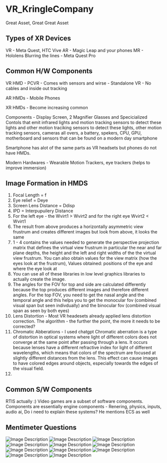 # VR_KringleCompany
Great Asset, Great Great Asset

## Types of XR Devices
VR - Meta Quest, HTC Vive
AR - Magic Leap and your phones
MR - Hololens
Blurring the lines - Meta Quest Pro

## Common H/W Components
VR HMD - PCVR - Comes with sensors and wirse
    - Standalone VR - No cables and inside out tracking
    
AR HMDs - Mobile Phones

XR HMDs - Become increasing common

Components - Display Screen, 2 Magnifier Glasses and Specicialized Contols that emit infrared lights and motion tracking sensors to detect these lights and other motion traciking sensors to detect these lights, other motion tracking sensors, cameras all overs, a battery, spekers, CPU, GPU, motherboard and sensors that can be found on a modern day smartphone

Smartphone has alot of the same parts as VR headsets but phones do not have HMDs.

Modern Hardwares - Wearable Motion Trackers, eye trackers (helps to improve immersion)

## Image Formation in HMDS
1. Focal Length = f
2. Eye relief = Deye
3. Screen Lens Distance = Ddisp
4. IPD = Interpupuilery Distance
5. For the left eye - the Wvirt1 > Wvirt2 and for the right eye Wvirt2 < Wvirt1
6. The result from above produces a horizontally asymmetric view frustrum and creates different images but look from above, it looks the same
7. 1 - 4 contains the values needed to generate the perspective projection matrix that defines the virtual view frustrum in particular the near and far plane depths, the height and the left and right widths of the the virtual view frustrum. You can also obtain values for the view matrix (how the eyes look at the frustrum), Values obtained: positions of the eye and where the eye look at
8. You can use all of these libraries in low level graphics libraries to actually create the image.
9. The angles for the FOV for top and side are calculated differently because the top produces different images and therefore different angles. For the top FOV, you need to get the nasal angle and the temporal angle and this helps you to get the monocular fov (combined visual span but seen indivdually) and the binocular fov (combined visual span as seen by both eyes)
10. Lens Distortion - Most VR headesets already applied lens distortion correction. The algorithm - the further the point, the more it needs to be corrected?
11. Chromatic Abberations - I used chatgpt
Chromatic aberration is a type of distortion in optical systems where light of different colors does not converge at the same point after passing through a lens. It occurs because lenses have a different refractive index for light of different wavelengths, which means that colors of the spectrum are focused at slightly different distances from the lens. This effect can cause images to have colored edges around objects, especially towards the edges of the visual field.
12. 

## Common S/W Components
RTIS actually :)
Video games are a subset of software components.
Components are essentially engine components - Renering, physics, inputs, audio ai,
Do i need to explain these systems?
He mentions ECS as well

## Mentimeter Questions
![Image Description](Pictures/Week5_Slide1.JPG)
![Image Description](Pictures/Week5_Slide2.JPG)
![Image Description](Pictures/Week5_Slide3.JPG)
![Image Description](Pictures/Week5_Slide4.JPG)
![Image Description](Pictures/Week5_Slide5.JPG)
![Image Description](Pictures/Week5_Slide6.JPG)
![Image Description](Pictures/Week5_Slide7.JPG)
![Image Description](Pictures/Week5_Slide8.JPG)
![Image Description](Pictures/Week5_Slide9.JPG)
![Image Description](Pictures/Week5_Slide10.JPG)
![Image Description](Pictures/Week5_Slide11.JPG)
